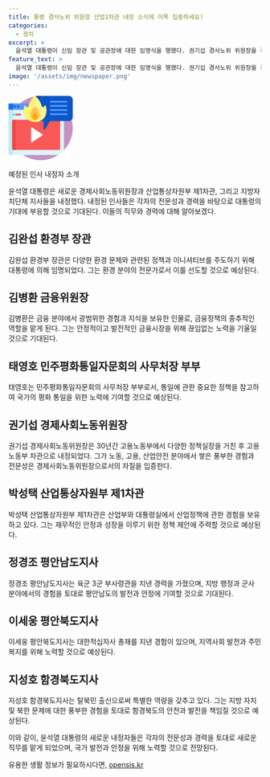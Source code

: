 ```yaml
---
title: 통령 경사노위 위원장 산업1차관 내정 소식에 이목 집중하세요!
categories:
  - 정치
excerpt: >
  윤석열 대통령이 신임 장관 및 공관장에 대한 임명식을 행했다. 권기섭 경사노위 위원장을 경제사회노동위원장, 박성택 대통령실 산업정책비서관을 산업통상자원부 제1차관으로 내정하였으며, 정경조, 이세웅, 지성호 지사 등도 내정했다. 산업부 출신 고위 인사들의 내정으로 권기섭은 정통 관료 출신으로, 박성택은 산업부 보직 경험이 풍부하며, 정경조는 육군 출신, 이세웅은 적십자사 총재 출신, 지성호는 탈북민 출신으로 각자 다양한 경력을 갖고 있다.
feature_text: >
  윤석열 대통령이 신임 장관 및 공관장에 대한 임명식을 행했다. 권기섭 경사노위 위원장을 경제사회노동위원장, 박성택 대통령실 산업정책비서관을 산업통상자원부 제1차관으로 내정하였으며, 정경조, 이세웅, 지성호 지사 등도 내정했다. 산업부 출신 고위 인사들의 내정으로 권기섭은 정통 관료 출신으로, 박성택은 산업부 보직 경험이 풍부하며, 정경조는 육군 출신, 이세웅은 적십자사 총재 출신, 지성호는 탈북민 출신으로 각자 다양한 경력을 갖고 있다.
image: '/assets/img/newspaper.png'
---
```


<p><img src="/assets/img/news.png" alt="rentncar 속보" /></p>

<p>예정된 인사 내정자 소개</p>

<p>윤석열 대통령은 새로운 경제사회노동위원장과 산업통상자원부 제1차관, 그리고 지방자치단체 지사들을 내정했다. 내정된 인사들은 각자의 전문성과 경력을 바탕으로 대통령의 기대에 부응할 것으로 기대된다. 이들의 직무와 경력에 대해 알아보겠다.</p>

<h2 data-ke-size="size26">김완섭 환경부 장관</h2>

<p data-ke-size="size16">김완섭 환경부 장관은 다양한 환경 문제와 관련된 정책과 이니셔티브를 주도하기 위해 대통령에 의해 임명되었다. 그는 환경 분야의 전문가로서 이를 선도할 것으로 예상된다.</p>

<h2 data-ke-size="size26">김병환 금융위원장</h2>

<p data-ke-size="size16">김병환은 금융 분야에서 광범위한 경험과 지식을 보유한 인물로, 금융정책의 중추적인 역할을 맡게 된다. 그는 안정적이고 발전적인 금융시장을 위해 끊임없는 노력을 기울일 것으로 기대된다.</p>

<h2 data-ke-size="size26">태영호 민주평화통일자문회의 사무처장 부부</h2>

<p data-ke-size="size16">태영호는 민주평화통일자문회의 사무처장 부부로서, 통일에 관한 중요한 정책을 참고하여 국가의 평화 통일을 위한 노력에 기여할 것으로 예상된다.</p>

<h2 data-ke-size="size26">권기섭 경제사회노동위원장</h2>

<p data-ke-size="size16">권기섭 경제사회노동위원장은 30년간 고용노동부에서 다양한 정책실장을 거친 후 고용노동부 차관으로 내정되었다. 그가 노동, 고용, 산업안전 분야에서 쌓은 풍부한 경험과 전문성은 경제사회노동위원장으로서의 자질을 입증한다.</p>

<h2 data-ke-size="size26">박성택 산업통상자원부 제1차관</h2>

<p data-ke-size="size16">박성택 산업통상자원부 제1차관은 산업부와 대통령실에서 산업정책에 관한 경험을 보유하고 있다. 그는 재무적인 안정과 성장을 이루기 위한 정책 제안에 주력할 것으로 예상된다.</p>

<h2 data-ke-size="size26">정경조 평안남도지사</h2>

<p data-ke-size="size16">정경조 평안남도지사는 육군 3군 부사령관을 지낸 경력을 가졌으며, 지방 행정과 군사 분야에서의 경험을 토대로 평안남도의 발전과 안정에 기여할 것으로 기대된다.</p>

<h2 data-ke-size="size26">이세웅 평안북도지사</h2>

<p data-ke-size="size16">이세웅 평안북도지사는 대한적십자사 총재를 지낸 경험이 있으며, 지역사회 발전과 주민 복지를 위해 노력할 것으로 예상된다.</p>

<h2 data-ke-size="size26">지성호 함경북도지사</h2>

<p data-ke-size="size16">지성호 함경북도지사는 탈북민 출신으로써 특별한 역량을 갖추고 있다. 그는 지방 자치 및 북한 문제에 대한 풍부한 경험을 토대로 함경북도의 안전과 발전을 책임질 것으로 예상된다.</p>

<p>이와 같이, 윤석열 대통령의 새로운 내정자들은 각자의 전문성과 경력을 토대로 새로운 직무를 맡게 되었으며, 국가 발전과 안정을 위해 노력할 것으로 전망된다.</p>
유용한 생활 정보가 필요하시다면, <a href="https://opensis.kr" rel="dofollow">opensis.kr</a>


